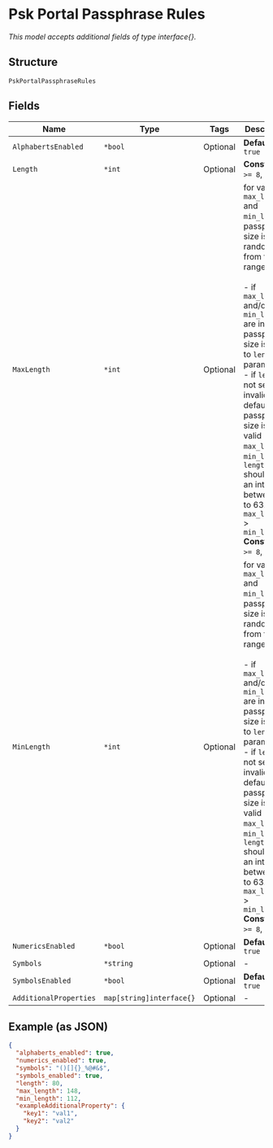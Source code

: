 
# Psk Portal Passphrase Rules

*This model accepts additional fields of type interface{}.*

## Structure

`PskPortalPassphraseRules`

## Fields

| Name | Type | Tags | Description |
|  --- | --- | --- | --- |
| `AlphabertsEnabled` | `*bool` | Optional | **Default**: `true` |
| `Length` | `*int` | Optional | **Constraints**: `>= 8`, `<= 63` |
| `MaxLength` | `*int` | Optional | for valid `max_length` and `min_length`, passphrase size is set randomly from that range.<br><br>- if `max_length` and/or `min_length` are invalid, passphrase size is equal to `length` parameter<br>- if `length` is not set or is invalid, default passphrase size is 8.<br>  valid `max_length`, `min_length`, `length` should be an integer between 8 to 63. Also, `max_length` > `min_length`<br>**Constraints**: `>= 8`, `<= 63` |
| `MinLength` | `*int` | Optional | for valid `max_length` and `min_length`, passphrase size is set randomly from that range.<br><br>- if `max_length` and/or `min_length` are invalid, passphrase size is equal to `length` parameter<br>- if `length` is not set or is invalid, default passphrase size is 8.<br>  valid `max_length`, `min_length`, `length` should be an integer between 8 to 63. Also, `max_length` > `min_length`<br>**Constraints**: `>= 8`, `<= 63` |
| `NumericsEnabled` | `*bool` | Optional | **Default**: `true` |
| `Symbols` | `*string` | Optional | - |
| `SymbolsEnabled` | `*bool` | Optional | **Default**: `true` |
| `AdditionalProperties` | `map[string]interface{}` | Optional | - |

## Example (as JSON)

```json
{
  "alphaberts_enabled": true,
  "numerics_enabled": true,
  "symbols": "()[]{}_%@#&$",
  "symbols_enabled": true,
  "length": 80,
  "max_length": 148,
  "min_length": 112,
  "exampleAdditionalProperty": {
    "key1": "val1",
    "key2": "val2"
  }
}
```

